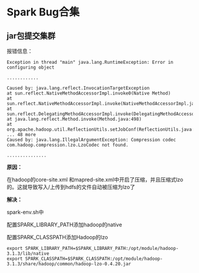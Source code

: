 # Spark Bug合集

## jar包提交集群

报错信息：

```
Exception in thread "main" java.lang.RuntimeException: Error in configuring object

............

Caused by: java.lang.reflect.InvocationTargetException
at sun.reflect.NativeMethodAccessorImpl.invoke0(Native Method)
at sun.reflect.NativeMethodAccessorImpl.invoke(NativeMethodAccessorImpl.java:62)
at sun.reflect.DelegatingMethodAccessorImpl.invoke(DelegatingMethodAccessorImpl.java:43)
at java.lang.reflect.Method.invoke(Method.java:498)
at org.apache.hadoop.util.ReflectionUtils.setJobConf(ReflectionUtils.java:109)
... 48 more
Caused by: java.lang.IllegalArgumentException: Compression codec com.hadoop.compression.lzo.LzoCodec not found.

...............
```

**原因：**

在hadoop的core-site.xml 和mapred-site.xml中开启了压缩，并且压缩式lzo的。这就导致写入/上传到hdfs的文件自动被压缩为lzo了

**解决：**

spark-env.sh中

配置SPARK_LIBRARY_PATH添加hadoop的native

配置SPARK_CLASSPATH添加Hadoop的lzo

```
export SPARK_LIBRARY_PATH=$SPARK_LIBRARY_PATH:/opt/module/hadoop-3.1.3/lib/native
export SPARK_CLASSPATH=$SPARK_CLASSPATH:/opt/module/hadoop-3.1.3/share/hadoop/common/hadoop-lzo-0.4.20.jar
```

